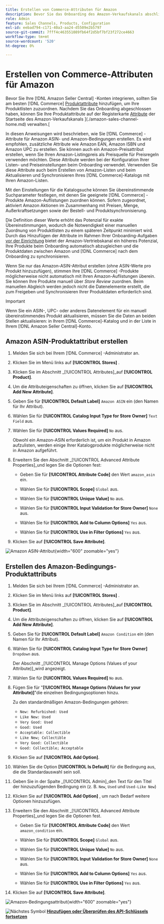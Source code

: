 ```yaml
---
title: Erstellen von Commerce-Attributen für Amazon
description: Bevor Sie das Onboarding des Amazon-Verkaufskanals abschließen, stellen Sie sicher, dass Sie über die erforderlichen [!UICONTROL Commerce] -Produktattribute verfügen.
role: Admin
feature: Sales Channels, Products, Configuration
exl-id: eebad794-c171-40a3-aa24-d5509e2b5797
source-git-commit: 7fff4c463551089fb64f2d5bf7bf23f272ce4663
workflow-type: tm+mt
source-wordcount: '520'
ht-degree: 0%

---
```


# Erstellen von Commerce-Attributen für Amazon

Bevor Sie Ihre [!DNL Amazon Seller Central] -Konten integrieren, sollten Sie am besten [!DNL Commerce] [Produktattribute](https://experienceleague.adobe.com/docs/commerce-admin/catalog/product-attributes/product-attributes.html) hinzufügen, um Ihre Produktlisten zuzuordnen. Nachdem Sie das Onboarding abgeschlossen haben, können Sie Ihre Produktattribute auf der Registerkarte [Attribute](./managing-attributes.md) der Startseite des Amazon-Verkaufskanals ](./amazon-sales-channel-home.md) verwalten.[

In diesen Anweisungen wird beschrieben, wie Sie [!DNL Commerce] -Attribute für Amazon ASIN- und Amazon-Bedingungen erstellen. Es wird empfohlen, zusätzliche Attribute wie Amazon EAN, Amazon ISBN und Amazon UPC zu erstellen. Sie können auch ein Amazon-Preisattribut erstellen, wenn Sie Ihren Amazon-Listingpreis als Preisquelle für Preisregeln verwenden möchten. Diese Attribute werden bei der Konfiguration Ihrer Listen- und Preiseinstellungen beim Onboarding verwendet. Verwenden Sie diese Attribute auch beim Erstellen von Amazon-Listen und beim Aktualisieren und Synchronisieren Ihres [!DNL Commerce]-Katalogs mit Ihren Amazon-Listen.

Mit den Einstellungen für die Katalogsuche können Sie übereinstimmende Suchparameter festlegen, mit denen Sie geeignete [!DNL Commerce] -Produkte Amazon-Auflistungen zuordnen können. Sofern zugeordnet, aktiviert Amazon Aktionen im Zusammenhang mit Preisen, Menge, Außerkraftsetzungen sowie der Bestell- und Produktsynchronisierung.

Die Definition dieser Werte erhöht das Potenzial für exakte Übereinstimmungen, wodurch die Notwendigkeit einer manuellen Zuordnung von Produktlisten zu einem späteren Zeitpunkt minimiert wird. Durch das Hinzufügen der Attribute im Rahmen Ihrer Onboarding-Aufgaben [vor der Einrichtung](./amazon-pre-setup-tasks.md) bietet der Amazon-Vertriebskanal ein höheres Potenzial, Ihre Produkte beim Onboarding automatisch abzugleichen und die Produktdaten zwischen Amazon und [!DNL Commerce] nach dem Onboarding zu synchronisieren.

Wenn Sie nur das Amazon-ASIN-Attribut erstellen (ohne ASIN-Werte pro Produkt hinzuzufügen), stimmen Ihre [!DNL Commerce] -Produkte möglicherweise nicht automatisch mit Ihren Amazon-Auflistungen überein. Sie können Ihre Produkte manuell über _Store Review_ zuordnen. Beim manuellen Abgleich werden jedoch nicht die Datenelemente erstellt, die zum Freigeben und Synchronisieren Ihrer Produktdaten erforderlich sind.

>[!IMPORTANT]
>
>Wenn Sie ein ASIN-, UPC- oder anderes Datenelement für ein manuell übereinstimmendes Produkt aktualisieren, müssen Sie die Daten an beiden Stellen aktualisieren: in Ihrem [!DNL Commerce]-Katalog und in der Liste in Ihrem [!DNL Amazon Seller Central]-Konto.

## Amazon ASIN-Produktattribut erstellen

1. Melden Sie sich bei Ihrem [!DNL Commerce] -Administrator an.

1. Klicken Sie im Menü links auf **[!UICONTROL Stores]** .

1. Klicken Sie im Abschnitt _[!UICONTROL Attributes]_auf **[!UICONTROL Product]**.

1. Um die Attributeigenschaften zu öffnen, klicken Sie auf **[!UICONTROL Add New Attribute]**.

1. Geben Sie für **[!UICONTROL Default Label]** `Amazon ASIN` ein (den Namen für Ihr Attribut).

1. Wählen Sie für **[!UICONTROL Catalog Input Type for Store Owner]** `Text Field` aus.

1. Wählen Sie für **[!UICONTROL Values Required]** `No` aus.

   Obwohl ein Amazon-ASIN erforderlich ist, um ein Produkt in Amazon aufzulisten, werden einige Ihrer Katalogprodukte möglicherweise nicht in Amazon aufgeführt.

1. Erweitern Sie den Abschnitt _[!UICONTROL Advanced Attribute Properties]_und legen Sie die Optionen fest:

   - Geben Sie für **[!UICONTROL Attribute Code]** den Wert `amazon_asin` ein.

   - Wählen Sie für **[!UICONTROL Scope]** `Global` aus.

   - Wählen Sie für **[!UICONTROL Unique Value]** `No` aus.

   - Wählen Sie für **[!UICONTROL Input Validation for Store Owner]** `None` aus.

   - Wählen Sie für **[!UICONTROL Add to Column Options]** `Yes` aus.

   - Wählen Sie für **[!UICONTROL Use in Filter Options]** `Yes` aus.

1. Klicken Sie auf **[!UICONTROL Save Attribute]**.

![Amazon ASIN-Attribut](assets/creating-asin-attribute.png){width="600" zoomable="yes"}

## Erstellen des Amazon-Bedingungs-Produktattributs

1. Melden Sie sich bei Ihrem [!DNL Commerce] -Administrator an.

1. Klicken Sie im Menü links auf **[!UICONTROL Stores]** .

1. Klicken Sie im Abschnitt _[!UICONTROL Attributes]_auf **[!UICONTROL Product]**.

1. Um die Attributeigenschaften zu öffnen, klicken Sie auf **[!UICONTROL Add New Attribute]**.

1. Geben Sie für **[!UICONTROL Default Label]** `Amazon Condition` ein (den Namen für Ihr Attribut).

1. Wählen Sie für **[!UICONTROL Catalog Input Type for Store Owner]** `Dropdown` aus.

   Der Abschnitt _[!UICONTROL Manage Options (Values of your Attribute)]_wird angezeigt.

1. Wählen Sie für **[!UICONTROL Values Required]** `No` aus.

1. Fügen Sie für &quot;**[!UICONTROL Manage Options (Values for your Attribute)]**&quot;die einzelnen Bedingungsoptionen hinzu.

   Zu den standardmäßigen Amazon-Bedingungen gehören:

   - `New: Refurbished: Used`
   - `Like New: Used`
   - `Very Good: Used`
   - `Good: Used`
   - `Acceptable: Collectible`
   - `Like New; Collectible`
   - `Very Good: Collectible`
   - `Good: Collectible; Acceptable`

1. Klicken Sie auf **[!UICONTROL Add Option]**.

1. Wählen Sie die Option **[!UICONTROL Is Default]** für die Bedingung aus, die die Standardauswahl sein soll.

1. Geben Sie in der Spalte _[!UICONTROL Admin]_den Text für den Titel der hinzuzufügenden Bedingung ein (z. B. `New`, `Used` und `Used-Like New`)

1. Klicken Sie auf **[!UICONTROL Add Option]** , um nach Bedarf weitere Optionen hinzuzufügen.

1. Erweitern Sie den Abschnitt _[!UICONTROL Advanced Attribute Properties]_und legen Sie die Optionen fest.

   - Geben Sie für **[!UICONTROL Attribute Code]** den Wert `amazon_condition` ein.

   - Wählen Sie für **[!UICONTROL Scope]** `Global` aus.

   - Wählen Sie für **[!UICONTROL Unique Value]** `No` aus.

   - Wählen Sie für **[!UICONTROL Input Validation for Store Owner]** `None` aus.

   - Wählen Sie für **[!UICONTROL Add to Column Options]** `Yes` aus.

   - Wählen Sie für **[!UICONTROL Use in Filter Options]** `Yes` aus.

1. Klicken Sie auf **[!UICONTROL Save Attribute]**.

![Amazon-Bedingungsattribut](assets/creating-amazon-condition-attribute.png){width="600" zoomable="yes"}

![Nächstes Symbol](assets/btn-next.png) [**Hinzufügen oder Überprüfen des API-Schlüssels fortsetzen**](./amazon-verify-api-key.md)
